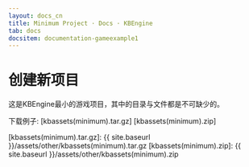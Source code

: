 ```yaml
---
layout: docs_cn
title: Minimum Project · Docs · KBEngine
tab: docs
docsitem: documentation-gameexample1
---
```


创建新项目
====================

这是KBEngine最小的游戏项目，其中的目录与文件都是不可缺少的。

下载例子: 
[kbassets(minimum).tar.gz]
[kbassets(minimum).zip]


[kbassets(minimum).tar.gz]: {{ site.baseurl }}/assets/other/kbassets(minimum).tar.gz
[kbassets(minimum).zip]: {{ site.baseurl }}/assets/other/kbassets(minimum).zip